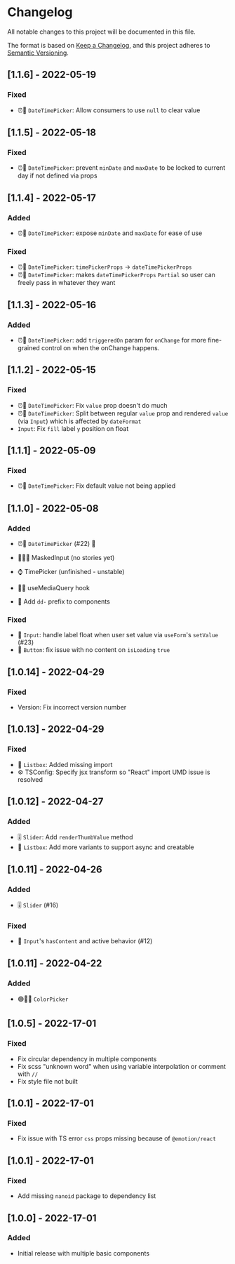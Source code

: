 # Changelog

All notable changes to this project will be documented in this file.

The format is based on [Keep a Changelog](https://keepachangelog.com/en/1.0.0/),
and this project adheres to [Semantic Versioning](https://semver.org/spec/v2.0.0.html).

## [1.1.6] - 2022-05-19

### Fixed

- ⏰📅 `DateTimePicker`: Allow consumers to use `null` to clear value

## [1.1.5] - 2022-05-18

### Fixed

- ⏰📅 `DateTimePicker`: prevent `minDate` and `maxDate` to be locked to current day if not defined via props

## [1.1.4] - 2022-05-17

### Added

- ⏰📅 `DateTimePicker`: expose `minDate` and `maxDate` for ease of use

### Fixed

- ⏰📅 `DateTimePicker`: `timePickerProps` -> `dateTimePickerProps`
- ⏰📅 `DateTimePicker`: makes `dateTimePickerProps` `Partial` so user can freely pass in whatever they want

## [1.1.3] - 2022-05-16

### Added

- ⏰📅 `DateTimePicker`: add `triggeredOn` param for `onChange` for more fine-grained control on when the onChange happens.

## [1.1.2] - 2022-05-15

### Fixed

- ⏰📅 `DateTimePicker`: Fix `value` prop doesn't do much
- ⏰📅 `DateTimePicker`: Split between regular `value` prop and rendered `value` (via `Input`) which is affected by `dateFormat`
- `Input`: Fix `fill` label `y` position on float

## [1.1.1] - 2022-05-09

### Fixed

- ⏰📅 `DateTimePicker`: Fix default value not being applied

## [1.1.0] - 2022-05-08

### Added

- ⏰📅 `DateTimePicker` (#22) 🚀

- 📝🐱‍👤 MaskedInput (no stories yet)
- ⌚ TimePicker (unfinished - unstable)
- 🏴‍☠️ useMediaQuery hook
- 💅 Add `dd-` prefix to components

### Fixed

- 📝 `Input`: handle label float when user set value via `useForm`'s `setValue` (#23)
- 🔘 `Button`: fix issue with no content on `isLoading` `true`

## [1.0.14] - 2022-04-29

### Fixed

- Version: Fix incorrect version number

## [1.0.13] - 2022-04-29

### Fixed

- 📃 `Listbox`: Added missing import
- ⚙ TSConfig: Specify jsx transform so "React" import UMD issue is resolved

## [1.0.12] - 2022-04-27

### Added

- 🎚 `Slider`: Add `renderThumbValue` method
- 📃 `Listbox`: Add more variants to support async and creatable

## [1.0.11] - 2022-04-26

### Added

- 🎚 `Slider` (#16)

### Fixed

- 📝 `Input`'s `hasContent` and active behavior (#12)

## [1.0.11] - 2022-04-22

### Added

- 🟢🔴🔵 `ColorPicker`

## [1.0.5] - 2022-17-01

### Fixed

- Fix circular dependency in multiple components
- Fix scss "unknown word" when using variable interpolation or comment with `//`
- Fix style file not built

## [1.0.1] - 2022-17-01

### Fixed

- Fix issue with TS error `css` props missing because of `@emotion/react`

## [1.0.1] - 2022-17-01

### Fixed

- Add missing `nanoid` package to dependency list

## [1.0.0] - 2022-17-01

### Added

- Initial release with multiple basic components
